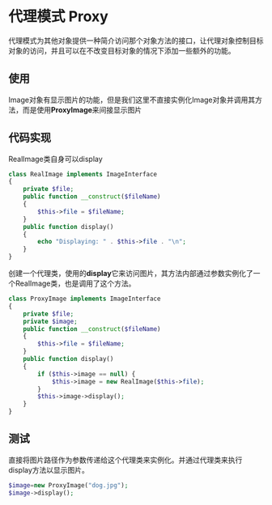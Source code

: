 # 代理模式 Proxy
代理模式为其他对象提供一种简介访问那个对象方法的接口，让代理对象控制目标对象的访问，并且可以在不改变目标对象的情况下添加一些额外的功能。

## 使用
Image对象有显示图片的功能，但是我们这里不直接实例化Image对象并调用其方法，而是使用**ProxyImage**来间接显示图片

## 代码实现

RealImage类自身可以display

```php
class RealImage implements ImageInterface
{
    private $file;
    public function __construct($fileName)
    {
        $this->file = $fileName;
    }
    public function display()
    {
        echo "Displaying: " . $this->file . "\n";
    }
}
```

创建一个代理类，使用的**display**它来访问图片，其方法内部通过参数实例化了一个RealImage类，也是调用了这个方法。

```php
class ProxyImage implements ImageInterface
{
    private $file;
    private $image;
    public function __construct($fileName)
    {
        $this->file = $fileName;
    }
    public function display()
    {
        if ($this->image == null) {
            $this->image = new RealImage($this->file);
        }
        $this->image->display();
    }
}
```

## 测试

直接将图片路径作为参数传递给这个代理类来实例化。并通过代理类来执行display方法以显示图片。

```php
$image=new ProxyImage("dog.jpg");
$image->display();
```